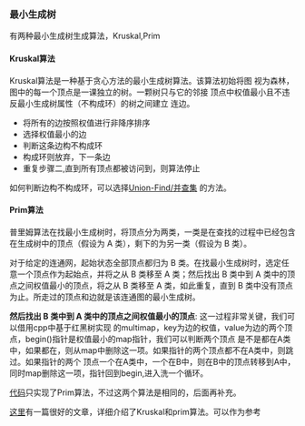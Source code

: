 ### 最小生成树
有两种最小生成树生成算法，Kruskal,Prim

#### Kruskal算法
Kruskal算法是一种基于贪心方法的最小生成树算法。该算法初始将图
视为森林，图中的每一个顶点是一课独立的树。一颗树只与它的邻接
顶点中权值最小且不违反最小生成树属性（不构成环）的树之间建立
连边。

- 将所有的边按照权值进行非降序排序
- 选择权值最小的边
- 判断这条边构不构成环
- 构成环则放弃，下一条边
- 重复步骤二,直到所有顶点都被访问到，则算法停止

如何判断边构不构成环，可以选择[Union-Find/并查集](../../UnionFind/README.md)
的方法。


#### Prim算法
普里姆算法在找最小生成树时，将顶点分为两类，一类是在查找的过程中已经包含在生成树中的顶点（假设为 A 类），剩下的为另一类（假设为 B 类）。

对于给定的连通网，起始状态全部顶点都归为 B 类。在找最小生成树时，选定任意一个顶点作为起始点，并将之从 B 类移至 A 类；然后找出 B 类中到 A 类中的顶点之间权值最小的顶点，将之从 B 类移至 A 类，如此重复，直到 B 类中没有顶点为止。所走过的顶点和边就是该连通图的最小生成树。

**然后找出 B 类中到 A 类中的顶点之间权值最小的顶点**: 这一过程非常关键，我们可以借用cpp中基于红黑树实现
的multimap，key为边的权值，value为边的两个顶点，begin()指针是权值最小的map指针，我们可以判断两个顶点
是不是都在A类中，如果都在，则从map中删除这一项。如果指针的两个顶点都不在A类中，则跳过。如果指针的两个
顶点一个在A类中，一个在B中，则在B中的顶点转移到A中，同时map删除这一项，指针回到begin,进入洗一个循环。

[代码](./Solution.cc)只实现了Prim算法，不过这两个算法是相同的，后面再补充。

[这里](https://mp.weixin.qq.com/s?__biz=MzA4NDE4MzY2MA==&mid=2647520862&idx=1&sn=0bfa987a59d36130b67531eeee63b97e&scene=21#wechat_redirect)有一篇很好的文章，详细介绍了Kruskal和prim算法。可以作为参考
